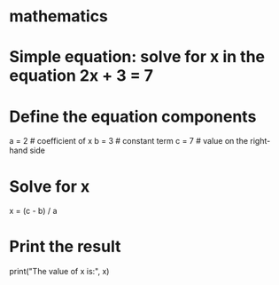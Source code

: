 # mathematics
# Simple equation: solve for x in the equation 2x + 3 = 7

# Define the equation components
a = 2  # coefficient of x
b = 3  # constant term
c = 7  # value on the right-hand side

# Solve for x
x = (c - b) / a

# Print the result
print("The value of x is:", x)
